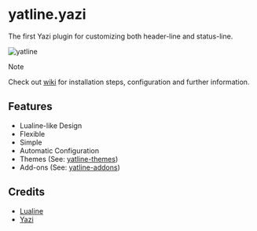 # yatline.yazi
The first Yazi plugin for customizing both header-line and status-line.

![yatline](https://github.com/user-attachments/assets/61013ec8-7fd9-42df-a9f4-f254663871fe)

> [!NOTE]
> Check out [wiki](https://github.com/imsi32/yatline.yazi/wiki) for installation steps, configuration and further information.

## Features
- Lualine-like Design
- Flexible
- Simple
- Automatic Configuration
- Themes (See: [yatline-themes](https://github.com/imsi32/yatline-themes))
- Add-ons (See: [yatline-addons](https://github.com/imsi32/yatline-addons))

## Credits
- [Lualine](https://github.com/nvim-lualine/lualine.nvim)
- [Yazi](https://github.com/sxyazi/yazi)
